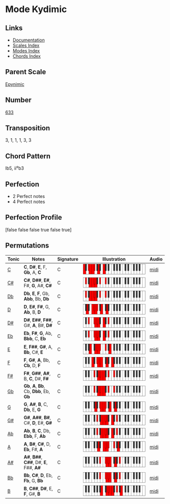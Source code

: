# Mode Kydimic

## Links

- [Documentation](README.md)
- [Scales Index](Scales.md)
- [Modes Index](Modes.md)
- [Chords Index](Chords.md)

## Parent Scale

[Epynimic](ScaleEpynimic.md)

## Number

[633](https://ianring.com/musictheory/scales/633)

## Transposition

3, 1, 1, 1, 3, 3

## Chord Pattern

Ib5, ii⁰b3

## Perfection

- 2 Perfect notes
- 4 Perfect notes

## Perfection Profile

[false false false true false true]

## Permutations

| Tonic | Notes | Signature | Illustration | Audio |
|-------|-------|-----------|--------------|-------|
| [C](ModeCNaturalKydimic.md) | **C**, **D#**, **E**, F, **Gb**, A, **C** | C | ![CNaturalKydimic](ModeCNaturalKydimic.png) | [midi](https://github.com/edipermadi/music/blob/main/docs/ModeCNaturalKydimic.mid?raw=true) |
| [C#](ModeCSharpKydimic.md) | **C#**, **D##**, **E#**, F#, **G**, A#, **C#** | C | ![CSharpKydimic](ModeCSharpKydimic.png) | [midi](https://github.com/edipermadi/music/blob/main/docs/ModeCSharpKydimic.mid?raw=true) |
| [Db](ModeDFlatKydimic.md) | **Db**, **E**, **F**, Gb, **Abb**, Bb, **Db** | C | ![DFlatKydimic](ModeDFlatKydimic.png) | [midi](https://github.com/edipermadi/music/blob/main/docs/ModeDFlatKydimic.mid?raw=true) |
| [D](ModeDNaturalKydimic.md) | **D**, **E#**, **F#**, G, **Ab**, B, **D** | C | ![DNaturalKydimic](ModeDNaturalKydimic.png) | [midi](https://github.com/edipermadi/music/blob/main/docs/ModeDNaturalKydimic.mid?raw=true) |
| [D#](ModeDSharpKydimic.md) | **D#**, **E##**, **F##**, G#, **A**, B#, **D#** | C | ![DSharpKydimic](ModeDSharpKydimic.png) | [midi](https://github.com/edipermadi/music/blob/main/docs/ModeDSharpKydimic.mid?raw=true) |
| [Eb](ModeEFlatKydimic.md) | **Eb**, **F#**, **G**, Ab, **Bbb**, C, **Eb** | C | ![EFlatKydimic](ModeEFlatKydimic.png) | [midi](https://github.com/edipermadi/music/blob/main/docs/ModeEFlatKydimic.mid?raw=true) |
| [E](ModeENaturalKydimic.md) | **E**, **F##**, **G#**, A, **Bb**, C#, **E** | C | ![ENaturalKydimic](ModeENaturalKydimic.png) | [midi](https://github.com/edipermadi/music/blob/main/docs/ModeENaturalKydimic.mid?raw=true) |
| [F](ModeFNaturalKydimic.md) | **F**, **G#**, **A**, Bb, **Cb**, D, **F** | C | ![FNaturalKydimic](ModeFNaturalKydimic.png) | [midi](https://github.com/edipermadi/music/blob/main/docs/ModeFNaturalKydimic.mid?raw=true) |
| [F#](ModeFSharpKydimic.md) | **F#**, **G##**, **A#**, B, **C**, D#, **F#** | C | ![FSharpKydimic](ModeFSharpKydimic.png) | [midi](https://github.com/edipermadi/music/blob/main/docs/ModeFSharpKydimic.mid?raw=true) |
| [Gb](ModeGFlatKydimic.md) | **Gb**, **A**, **Bb**, Cb, **Dbb**, Eb, **Gb** | C | ![GFlatKydimic](ModeGFlatKydimic.png) | [midi](https://github.com/edipermadi/music/blob/main/docs/ModeGFlatKydimic.mid?raw=true) |
| [G](ModeGNaturalKydimic.md) | **G**, **A#**, **B**, C, **Db**, E, **G** | C | ![GNaturalKydimic](ModeGNaturalKydimic.png) | [midi](https://github.com/edipermadi/music/blob/main/docs/ModeGNaturalKydimic.mid?raw=true) |
| [G#](ModeGSharpKydimic.md) | **G#**, **A##**, **B#**, C#, **D**, E#, **G#** | C | ![GSharpKydimic](ModeGSharpKydimic.png) | [midi](https://github.com/edipermadi/music/blob/main/docs/ModeGSharpKydimic.mid?raw=true) |
| [Ab](ModeAFlatKydimic.md) | **Ab**, **B**, **C**, Db, **Ebb**, F, **Ab** | C | ![AFlatKydimic](ModeAFlatKydimic.png) | [midi](https://github.com/edipermadi/music/blob/main/docs/ModeAFlatKydimic.mid?raw=true) |
| [A](ModeANaturalKydimic.md) | **A**, **B#**, **C#**, D, **Eb**, F#, **A** | C | ![ANaturalKydimic](ModeANaturalKydimic.png) | [midi](https://github.com/edipermadi/music/blob/main/docs/ModeANaturalKydimic.mid?raw=true) |
| [A#](ModeASharpKydimic.md) | **A#**, **B##**, **C##**, D#, **E**, F##, **A#** | C | ![ASharpKydimic](ModeASharpKydimic.png) | [midi](https://github.com/edipermadi/music/blob/main/docs/ModeASharpKydimic.mid?raw=true) |
| [Bb](ModeBFlatKydimic.md) | **Bb**, **C#**, **D**, Eb, **Fb**, G, **Bb** | C | ![BFlatKydimic](ModeBFlatKydimic.png) | [midi](https://github.com/edipermadi/music/blob/main/docs/ModeBFlatKydimic.mid?raw=true) |
| [B](ModeBNaturalKydimic.md) | **B**, **C##**, **D#**, E, **F**, G#, **B** | C | ![BNaturalKydimic](ModeBNaturalKydimic.png) | [midi](https://github.com/edipermadi/music/blob/main/docs/ModeBNaturalKydimic.mid?raw=true) |
